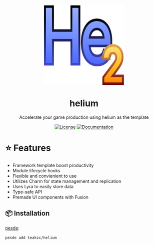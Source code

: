 <div align="center">
  <img src="https://raw.githubusercontent.com/teakzc/helium/refs/heads/main/docs/assets/helium.svg" alt="Helium Logo" width="256" height="256"/>

  <h1 align="center"><b>helium</b></h1>
  <p align="center"></p>
  
  Accelerate your game production using helium as the template
  
  [![License](https://img.shields.io/github/license/teakzc/helium?style=for-the-badge)](https://github.com/teakzc/helium/blob/main/LICENSE)
  [![Documentation](https://img.shields.io/badge/Documentation-Website-blue?style=for-the-badge)](https://teakzc.github.io/helium/)
</div>

# ⭐ Features

- Framework template boost productivity
- Module lifecycle hooks
- Flexible and convienient to use
- Utilizes Charm for state management and replication
- Uses Lyra to easily store data
- Type-safe API
- Premade UI components with Fusion

## 📦 Installation

[pesde](https://pesde.dev/):
```bash
pesde add teakzc/helium
```
